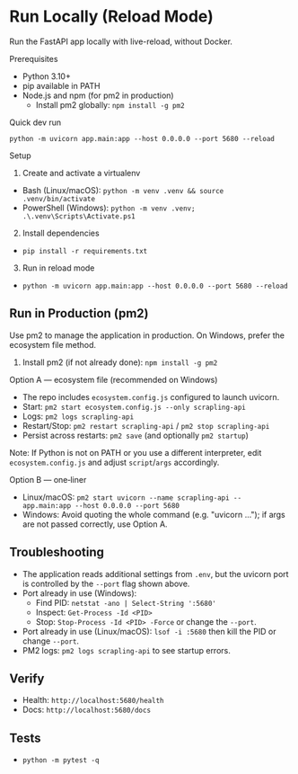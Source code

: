 # Run Locally (Reload Mode)

Run the FastAPI app locally with live-reload, without Docker.

Prerequisites

- Python 3.10+
- pip available in PATH
- Node.js and npm (for pm2 in production)
  - Install pm2 globally: `npm install -g pm2`

Quick dev run

```
python -m uvicorn app.main:app --host 0.0.0.0 --port 5680 --reload
```

Setup

1) Create and activate a virtualenv

- Bash (Linux/macOS): `python -m venv .venv && source .venv/bin/activate`
- PowerShell (Windows): `python -m venv .venv; .\.venv\Scripts\Activate.ps1`

2) Install dependencies

- `pip install -r requirements.txt`

3) Run in reload mode

- `python -m uvicorn app.main:app --host 0.0.0.0 --port 5680 --reload`

## Run in Production (pm2)

Use pm2 to manage the application in production. On Windows, prefer the ecosystem file method.

1) Install pm2 (if not already done): `npm install -g pm2`

Option A — ecosystem file (recommended on Windows)

- The repo includes `ecosystem.config.js` configured to launch uvicorn.
- Start: `pm2 start ecosystem.config.js --only scrapling-api`
- Logs: `pm2 logs scrapling-api`
- Restart/Stop: `pm2 restart scrapling-api` / `pm2 stop scrapling-api`
- Persist across restarts: `pm2 save` (and optionally `pm2 startup`)

Note: If Python is not on PATH or you use a different interpreter, edit `ecosystem.config.js` and adjust `script`/`args` accordingly.

Option B — one‑liner

- Linux/macOS: `pm2 start uvicorn --name scrapling-api -- app.main:app --host 0.0.0.0 --port 5680`
- Windows: Avoid quoting the whole command (e.g. "uvicorn ..."); if args are not passed correctly, use Option A.

## Troubleshooting

- The application reads additional settings from `.env`, but the uvicorn port is controlled by the `--port` flag shown above.
- Port already in use (Windows):
  - Find PID: `netstat -ano | Select-String ':5680'`
  - Inspect: `Get-Process -Id <PID>`
  - Stop: `Stop-Process -Id <PID> -Force` or change the `--port`.
- Port already in use (Linux/macOS): `lsof -i :5680` then kill the PID or change `--port`.
- PM2 logs: `pm2 logs scrapling-api` to see startup errors.

## Verify

- Health: `http://localhost:5680/health`
- Docs: `http://localhost:5680/docs`

## Tests

- `python -m pytest -q`

